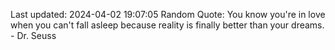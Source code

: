 Last updated: 2024-04-02 19:07:05
Random Quote: You know you're in love when you can't fall asleep because reality is finally better than your dreams. - Dr. Seuss